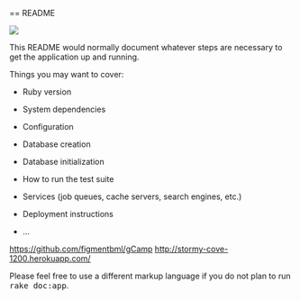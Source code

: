 == README

![](https://travis-ci.org/figmentbml/gCamp.svg)


This README would normally document whatever steps are necessary to get the
application up and running.

Things you may want to cover:

* Ruby version

* System dependencies

* Configuration

* Database creation

* Database initialization

* How to run the test suite

* Services (job queues, cache servers, search engines, etc.)

* Deployment instructions

* ...

https://github.com/figmentbml/gCamp
http://stormy-cove-1200.herokuapp.com/

Please feel free to use a different markup language if you do not plan to run
<tt>rake doc:app</tt>.
